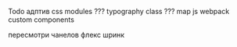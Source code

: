 Todo
адптив
css modules ???
typography 
class ???
map js webpack
custom components


пересмотри чанелов флекс шринк
